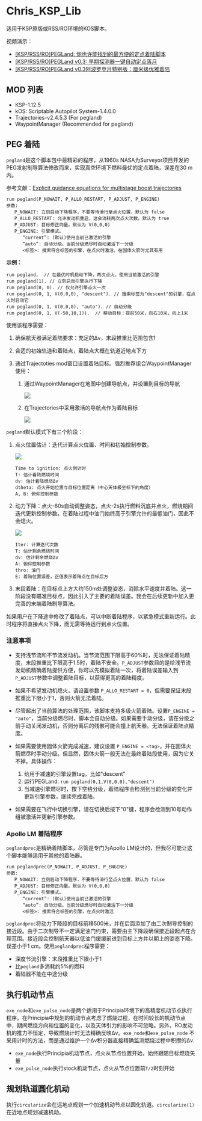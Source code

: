 # Chris_KSP_Lib
适用于KSP原版或RSS/RO环境的KOS脚本。

视频演示：

- [[KSP/RSS/RO]PEGLand: 你也许能找到的最方便的定点着陆脚本](https://www.bilibili.com/video/BV1wDd2YDEf1)
- [[KSP/RSS/RO]PEGLand v0.3: 早期探测器一键自动定点落月](https://www.bilibili.com/video/BV1ZJdZY6EwE)
- [[KSP/RSS/RO]PEGLand v0.3阿波罗登月特别版：厘米级优雅着陆](https://www.bilibili.com/video/BV1wGdZYjEgm/?share_source=copy_web&vd_source=c95e75114f56a5367c332dfeef079f60)

## MOD 列表

- KSP-1.12.5
- kOS: Scriptable Autopilot System-1.4.0.0
- Trajectories-v2.4.5.3  (For pegland)
- WaypointManager (Recommended for pegland)

## PEG 着陆

`pegland`是这个脚本包中最精彩的程序，从1960s NASA为Surveyor项目开发的PEG发射制导算法修改而来，实现真空环境下燃料最优的定点着陆，误差在30 m内。

参考文献：[Explicit guidance equations for multistage boost trajectories](https://ntrs.nasa.gov/citations/19660006073)

```kOS
run pegland(P_NOWAIT, P_ALLO_RESTART, P_ADJUST, P_ENGINE)
参数:
   P_NOWAIT: 立刻启动下降程序，不要等待滑行至点火位置，默认为 false
   P_ALLO_RESTART: 允许发动机重启，这会消耗两次点火次数。默认为 true
   P_ADJUST: 目标修正向量。默认为 V(0,0,0)
   P_ENGINE: 引擎模式。
      “current”: (默认)使用当前已激活的引擎
      “auto”: 自动分级。当前分级燃尽时自动激活下一分级
      <标签>: 搜索符合标签的引擎，在点火时激活。在固体火箭时尤其有用
```

**示例：**

```kOS
run pegland.  // 在最优时机启动下降，两次点火，使用当前激活的引擎
run pegland(1). // 立刻启动引擎执行下降
run pegland(0, 0). // 仅允许引擎点火一次
run pegland(0, 1, V(0,0,0), "descent"). // 搜索标签为"descent"的引擎，在点火时启动它
run pegland(0, 1, V(0,0,0), "auto"). // 自动分级
run pegland(0, 1, V(-50,10,1)).  // 移动目标：提前50米，向右10米，向上1米
```

使用该程序需要：

1. 确保航天器满足着陆要求：充足的Δv，末段推重比范围包含1

2. 合适的初始轨道和着陆点，着陆点大概在轨道近地点下方

3. 通过Trajectoties mod窗口设置着陆目标。强烈推荐组合WaypointManager使用：
   1. 通过WaypointManager在地图中创建导航点，并设置到目标的导航

      ![](./pictures/waypointmanager.png)

   2. 在Trajectories中采用激活的导航点作为着陆目标

      ![](./pictures/trajectories.png)

`pegland`默认模式下有三个阶段：

1. 点火位置估计：迭代计算点火位置、时间和初始控制参数。

   ![](./pictures/waitingphase.png)

   ```
   Time to ignition: 点火倒计时
   T: 估计着陆燃烧时间
   dv: 估计着陆燃烧Δv
   dtheta: 点火开始位置与目标位置距离（中心天体极坐标下的角度）
   A, B: 俯仰控制参数
   ```

2. 动力下降：点火-60s自动调整姿态，点火-2s执行燃料沉底并点火，燃烧期间迭代更新控制参数。在着陆过程中油门始终高于引擎允许的最低油门，因此不会熄火。

   ![](./pictures/brakingphase.png)

   ```
   Iter: 计算迭代次数
   T: 估计剩余燃烧时间
   dv: 估计剩余燃烧Δv
   A: 俯仰控制参数
   thro: 油门
   E: 着陆位置误差，正值表示着陆点在目标后方
   ```

3. 末段着陆：在目标点上方大约150m处调整姿态，消除水平速度并着陆。这一阶段没有瞄准目标点，因此引入了主要的着陆误差。我会在后续更新中加入更完善的末端着陆制导算法。

如果用户在下降途中修改了着陆点，可以中断着陆程序，以紧急模式重新运行。此时程序将直接点火下降，而无需等待运行到点火位置。

### 注意事项

- 支持浅节流和不节流发动机。当节流范围下限高于60%时，无法保证着陆精度，末段推重比下限高于1.5时，着陆不安全。`P_ADJUST`参数目的是给浅节流发动机精确着陆提供方便，你可以先模拟着陆一次，将着陆误差输入到`P_ADJUST`参数中调整着陆目标，以获得更高的着陆精度。

- 如果不希望发动机熄火，请设置参数 `P_ALLO_RESTART = 0`，但需要保证末段推重比下限小于1，否则火箭无法着陆。
- 尽管超出了当前算法的处理范围，该脚本支持多级火箭着陆。设置`P_ENGINE = "auto"`，当前分级燃尽时，脚本会自动分级。如果需要手动分级，请在分级之前手动关闭发动机，否则分离后的残骸可能会撞上航天器。无法保证着陆点精度。
- 如果需要使用固体火箭完成减速，建议设置 `P_ENGINE = <tag>`，并在固体火箭燃尽时手动分级。但显然，固体火箭一般无法在最终着陆段使用，因为它关不掉。具体操作：
  1. 给用于减速的引擎设置tag，比如"descent"
  2. 运行PEGLand: `run pegland(0,1,V(0,0,0),"descent")`
  3. 当减速引擎燃尽时，按下空格分级，着陆程序会检测到当前分级的变化并更新引擎参数，继续完成着陆。
- 如果需要在飞行中切换引擎，请在切换后按下"0"键，程序会检测到10号动作组被激活并更新引擎参数。

### Apollo LM 着陆程序

`peglandprec`是精确着陆脚本，尽管是专门为Apollo LM设计的，但我尽可能让这个脚本能够适用于其他的着陆器。

```
run peglandprec(P_NOWAIT, P_ADJUST, P_ENGINE)
参数:
   P_NOWAIT: 立刻启动下降程序，不要等待滑行至点火位置，默认为 false
   P_ADJUST: 目标修正向量。默认为 V(0,0,0)
   P_ENGINE: 引擎模式。
      “current”: (默认)使用当前已激活的引擎
      “auto”: 自动分级。当前分级燃尽时自动激活下一分级
      <标签>: 搜索符合标签的引擎，在点火时激活
```

`peglandprec`将动力下降段的目标前移500米，并在后面添加了由二次制导控制的接近段。由于二次制导不一定满足油门约束，需要由主下降段确保接近段起点在合理范围。接近段会控制航天器以低油门缓缓前进到目标上方并以朝上的姿态下降。误差小于1 cm。使用`peglandprec`程序需要：

- 深度节流引擎：末段推重比下限小于1
- 比`pegland`多消耗约5%的燃料
- 着陆器不能在中途分级

## 执行机动节点

`exe_node`和`exe_pulse_node`是两个适用于Principia环境下的高精度机动节点执行程序。在Principia中规划的机动节点考虑了燃烧过程，在时间较长的机动节点中，期间燃烧方向和位置的变化，以及天体引力的影响不可忽略。另外，RO发动机的推力不恒定，导致燃烧计时无法精确反映Δv。`exe_node`和`exe_pulse_node` 不采用计时的方法，而是通过维护一个Δv积分器直接精确监测燃烧过程中积攒的Δv.

- `exe_node`执行Principia机动节点，点火从节点位置开始，始终跟随目标燃烧矢量
- `exe_pulse_node`执行stock机动节点，点火从节点位置前`T/2`时刻开始

## 规划轨道圆化机动

执行`circularize`会在远地点规划一个加速机动节点以圆化轨道。`circularize(1)`在近地点规划减速机动。

